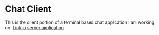 # Chat Client
This is the client portion of a terminal based chat application I am working on.
[Link to server application](https://github.com/sambowers2022/ChatServer)
